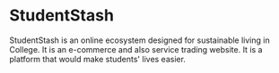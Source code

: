 # StudentStash
StudentStash is an online ecosystem designed for sustainable living in College. It is an e-commerce and also service trading website. It is a platform that would make students' lives easier.
